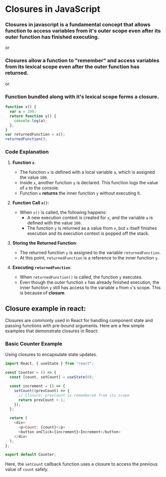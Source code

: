 # Closures in JavaScript

### Closures in javascript is a fundamental concept that allows function to access variables from it's outer scope even after its outer function has finished executing.

or

### Closures allow a function to "remember" and access variables from its lexical scope even after the outer function has returned.

or

### Function bundled along with it's lexical scope forms a closure.

```javascript
function x() {
  var a = 100;
  return function y() {
    console.log(a);
  };
}
var returnedFunction = x();
returnedFunction();
```

### **Code Explanation**

1. **Function `x`**:

   - The function `x` is defined with a local variable `a`, which is assigned the value `100`.
   - Inside `x`, another function `y` is declared. This function logs the value of `a` to the console.
   - Function `x` **returns** the inner function `y` without executing it.

2. **Function Call `x()`**:

   - When `x()` is called, the following happens:
     - A new execution context is created for `x`, and the variable `a` is defined with the value `100`.
     - The function `y` is returned as a value from `x`, but `x` itself finishes execution and its execution context is popped off the stack.

3. **Storing the Returned Function**:

   - The returned function `y` is assigned to the variable `returnedFunction`.
   - At this point, `returnedFunction` is a reference to the inner function `y`.

4. **Executing `returnedFunction`**:
   - When `returnedFunction()` is called, the function `y` executes.
   - Even though the outer function `x` has already finished execution, the inner function `y` still has access to the variable `a` from `x`'s scope. This is because of **closure**.

## Closure example in react:

Closures are commonly used in React for handling component state and passing functions with pre-bound arguments. Here are a few simple examples that demonstrate closures in React:

### **Basic Counter Example**

Using closures to encapsulate state updates.

```javascript
import React, { useState } from "react";

const Counter = () => {
  const [count, setCount] = useState(0);

  const increment = () => {
    setCount((prevCount) => {
      // Closure: prevCount is remembered from its scope
      return prevCount + 1;
    });
  };

  return (
    <div>
      <p>Count: {count}</p>
      <button onClick={increment}>Increment</button>
    </div>
  );
};

export default Counter;
```

Here, the `setCount` callback function uses a closure to access the previous value of `count` safely.
